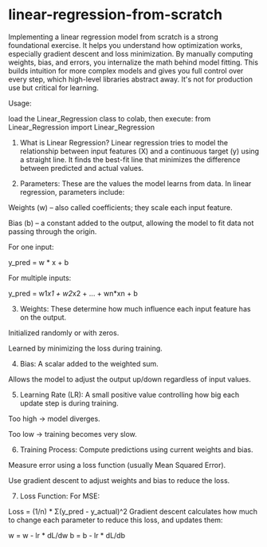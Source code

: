 # linear-regression-from-scratch

Implementing a linear regression model from scratch is a strong foundational exercise. It helps you understand how optimization works, especially gradient descent and loss minimization. By manually computing weights, bias, and errors, you internalize the math behind model fitting. This builds intuition for more complex models and gives you full control over every step, which high-level libraries abstract away. It's not for production use but critical for learning.

Usage:

load the Linear_Regression class to colab, then execute:      from Linear_Regression import Linear_Regression 



1. What is Linear Regression?
Linear regression tries to model the relationship between input features (X) and a continuous target (y) using a straight line. It finds the best-fit line that minimizes the difference between predicted and actual values.

2. Parameters:
These are the values the model learns from data. In linear regression, parameters include:

Weights (w) – also called coefficients; they scale each input feature.

Bias (b) – a constant added to the output, allowing the model to fit data not passing through the origin.

For one input:


y_pred = w * x + b

For multiple inputs:


y_pred = w1*x1 + w2*x2 + ... + wn*xn + b

3. Weights:
These determine how much influence each input feature has on the output.

Initialized randomly or with zeros.

Learned by minimizing the loss during training.

4. Bias:
A scalar added to the weighted sum.

Allows the model to adjust the output up/down regardless of input values.

5. Learning Rate (LR):
A small positive value controlling how big each update step is during training.

Too high → model diverges.

Too low → training becomes very slow.

6. Training Process:
Compute predictions using current weights and bias.

Measure error using a loss function (usually Mean Squared Error).

Use gradient descent to adjust weights and bias to reduce the loss.

7. Loss Function:
For MSE:

Loss = (1/n) * Σ(y_pred - y_actual)^2
Gradient descent calculates how much to change each parameter to reduce this loss, and updates them:

w = w - lr * dL/dw
b = b - lr * dL/db
